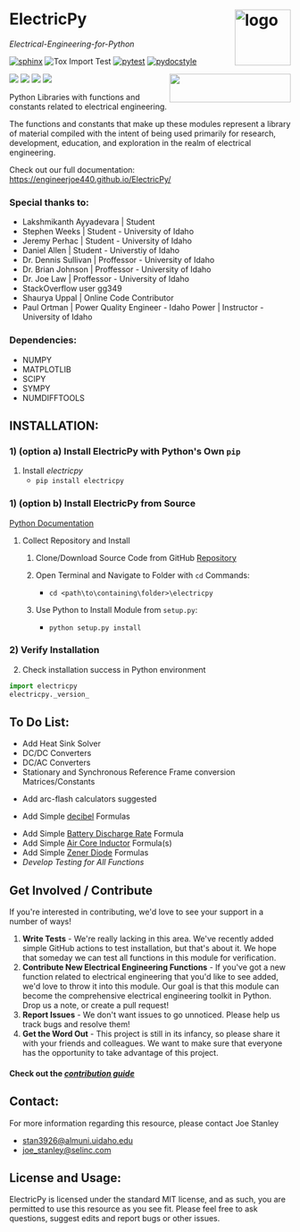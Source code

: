 # ElectricPy <img src="https://raw.githubusercontent.com/engineerjoe440/ElectricPy/master/logo/ElectricpyLogo.svg" width="100" alt="logo" align="right">
*Electrical-Engineering-for-Python*

[![sphinx](https://github.com/engineerjoe440/ElectricPy/actions/workflows/sphinx-build.yml/badge.svg?branch=master)](https://github.com/engineerjoe440/ElectricPy/actions/workflows/sphinx-build.yml)
![Tox Import Test](https://github.com/engineerjoe440/ElectricPy/workflows/Tox%20Tests/badge.svg)
[![pytest](https://github.com/engineerjoe440/ElectricPy/actions/workflows/pytest.yml/badge.svg?branch=master)](https://github.com/engineerjoe440/ElectricPy/actions/workflows/pytest.yml)
[![pydocstyle](https://github.com/engineerjoe440/ElectricPy/actions/workflows/pydocstyle.yml/badge.svg?branch=master)](https://github.com/engineerjoe440/ElectricPy/actions/workflows/pydocstyle.yml)

[![](https://img.shields.io/pypi/v/electricpy.svg?color=blue&logo=pypi&logoColor=white)](https://pypi.org/project/electricpy/)
[![](https://pepy.tech/badge/electricpy)](https://pepy.tech/project/electricpy)
[![](https://img.shields.io/github/stars/engineerjoe440/electricpy?logo=github)](https://github.com/engineerjoe440/electricpy/)
[![](https://img.shields.io/pypi/l/electricpy.svg?color=blue)](https://github.com/engineerjoe440/electricpy/blob/master/LICENSE.txt)
[<img align="right" src="https://cdn.buymeacoffee.com/buttons/default-orange.png" width="217px" height="51x">](https://www.buymeacoffee.com/engineerjoe440)

Python Libraries with functions and constants related to electrical engineering.

The functions and constants that make up these modules represent a library of material compiled with the intent of being used primarily
for research, development, education, and exploration in the realm of electrical engineering.

Check out our full documentation: https://engineerjoe440.github.io/ElectricPy/

### Special thanks to:
- Lakshmikanth Ayyadevara | Student
- Stephen Weeks | Student - University of Idaho
- Jeremy Perhac | Student - University of Idaho
- Daniel Allen | Student - Universtiy of Idaho
- Dr. Dennis Sullivan | Proffessor - University of Idaho
- Dr. Brian Johnson | Proffessor - University of Idaho
- Dr. Joe Law | Proffessor - University of Idaho
- StackOverflow user gg349
- Shaurya Uppal | Online Code Contributor
- Paul Ortman | Power Quality Engineer - Idaho Power | Instructor - University of Idaho


### Dependencies:
- NUMPY
- MATPLOTLIB
- SCIPY
- SYMPY
- NUMDIFFTOOLS


## INSTALLATION:

### 1) (option a) Install ElectricPy with Python's Own `pip`
 1. Install *electricpy*
    - `pip install electricpy`

### 1) (option b) Install ElectricPy from Source
[Python Documentation](https://docs.python.org/3/install/index.html)
  
 1. Collect Repository and Install
    
    1. Clone/Download Source Code from GitHub [Repository](https://github.com/engineerjoe440/ElectricPy)
  
    2. Open Terminal and Navigate to Folder with `cd` Commands:
        - `cd <path\to\containing\folder>\electricpy`

    3. Use Python to Install Module from `setup.py`:
        - `python setup.py install`
  
### 2) Verify Installation
 2. Check installation success in Python environment

   ```python
   import electricpy
   electricpy._version_
   ```

## To Do List:
- Add Heat Sink Solver
- DC/DC Converters
- DC/AC Converters
- Stationary and Synchronous Reference Frame conversion Matrices/Constants
<!-- - Induction Machine slip finder -->
- Add arc-flash calculators suggested
<!-- - Add [Pi Attenuator](https://www.basictables.com/electronics/resistor/pi-attenuator) Formula
- Add [T Attenuator](https://www.basictables.com/electronics/resistor/t-attenuator) Formula -->
- Add Simple [decibel](https://www.basictables.com/electronics/decibel-dbw) Formulas
<!-- - Add [555 Timer](https://www.basictables.com/electronics/integrated-circuit/555-timer) Formulas -->
<!-- - Add [Inductive Voltage Divider](https://www.basictables.com/electronics/inductor/inductive-voltage-divider) Formula -->
- Add Simple [Battery Discharge Rate](https://www.basictables.com/electronics/battery/battery-discharge-rate) Formula
- Add Simple [Air Core Inductor](https://www.basictables.com/electronics/inductor/air-core-inductor) Formula(s)
- Add Simple [Zener Diode](https://www.basictables.com/electronics/diode/zener-diode) Formulas
- *Develop Testing for All Functions*

## Get Involved / Contribute
If you're interested in contributing, we'd love to see your support in a number of ways!
 1. **Write Tests** - We're really lacking in this area. We've recently added simple GitHub actions to test installation, but that's about it. We hope that someday we can test all functions in this module for verification.
 2. **Contribute New Electrical Engineering Functions** - If you've got a new function related to electrical engineering that you'd like to see added, we'd love to throw it into this module. Our goal is that this module can become the comprehensive electrical engineering toolkit in Python. Drop us a note, or create a pull request!
 3. **Report Issues** - We don't want issues to go unnoticed. Please help us track bugs and resolve them!
 4. **Get the Word Out** - This project is still in its infancy, so please share it with your friends and colleagues. We want to make sure that everyone has the opportunity to take advantage of this project.

 #### Check out the *[contribution guide](CONTRIBUTING.md)*
    

## Contact:
For more information regarding this resource, please contact Joe Stanley
- <stan3926@almuni.uidaho.edu>
- <joe_stanley@selinc.com>

## License and Usage:
ElectricPy is licensed under the standard MIT license, and as such, you are permitted
to use this resource as you see fit. Please feel free to ask questions, suggest edits
and report bugs or other issues.
